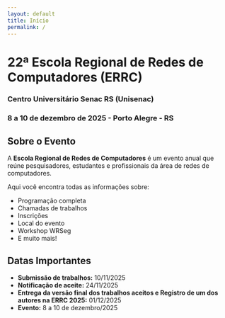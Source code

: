 ```yaml
---
layout: default
title: Início
permalink: /
---
```


# 22ª Escola Regional de Redes de Computadores (ERRC)

### Centro Universitário Senac RS **(Unisenac)**

### 8 a 10 de dezembro de 2025 - Porto Alegre - RS

## Sobre o Evento

A **Escola Regional de Redes de Computadores** é um evento anual que reúne pesquisadores, estudantes e profissionais da área de redes de computadores.

Aqui você encontra todas as informações sobre:
- Programação completa
- Chamadas de trabalhos
- Inscrições
- Local do evento
- Workshop WRSeg
- E muito mais!

## Datas Importantes

- **Submissão de trabalhos:** 10/11/2025
- **Notificação de aceite:** 24/11/2025
- **Entrega da versão final dos trabalhos aceitos e Registro de um dos autores na ERRC 2025:** 01/12/2025
- **Evento:** 8 a 10 de dezembro/2025
